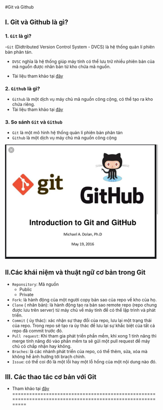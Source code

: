 ﻿#Git và Github

## I. Git và Github là gì?

### 1. `Git` là gì?
-`Git` (Didtributed Version Control System - DVCS) là hệ thống quản lí phiên bản phân tán.  
- `DVSC` nghĩa là hệ thống giúp máy tính có thể lưu trữ nhiều phiên bản của mã nguồn  được nhân bản từ kho chứa mã nguồn.
 
- Tài liệu tham khảo tại [đây](https://thachpham.com/tools/git-git-va-github-la-gi-tai-sao-nen-dung.html)


### 2. `Github` là gì?
- `Github` là một dịch vụ máy chủ mã nguồn công cộng, có thể tạo ra kho chứa riêng.
- Tài liệu tham khảo tại [đây](https://www.hostinger.vn/huong-dan/github-la-gi/)


### 3. So sánh `Git` và `Github`

- `Git` là một mô hình hệ thống quản lí phiên bản phân tán
- `Github` là một dịch vụ máy chủ mã nguồn công cộng

 ![](/images/1.png)

## II.Các khái niệm và thuật ngữ cơ bản trong Git
- `Reponsitory`: Mã nguồn
   - Public
   - Private
- `Fork`: là hành động của một người copy bản sao của repo về kho của họ.
- `Clone` ( nhân bản): là hành động tạo ra bản sao remote repo (repo chung được lưu trên server) từ máy chủ về máy tính để có thể lập trình và phát triển.
- `Commit` ( ủy thác): xác nhận sự thay đổi của repo, lưu lại một trạng thái của repo. Trong repo sẽ tạo ra ủy thác  để lưu lại sự khắc biệt của tất cả repo đã commit trước đó.
- `Pull request`: Khi tham gia phát triển phần mềm, khi xong 1 tính năng thì merge tính năng đó vào phần mềm ta sẽ gửi một pull request để máy chủ có chấp nhận hay không.
- `Braches`: là các nhánh phát triển của repo, có thể thêm, sửa, xóa mà không hề ảnh hưởng tới brach chính.
- `Issue`: có thể coi đó là một lỗi hay một lỗ hổng của một nội dung nào đó.

## III. Các thao tác cơ bản với Git
- Tham khảo tại [đây](https://backlog.com/git-tutorial/vn/intro/intro3_1.html)
===========================================================================================================